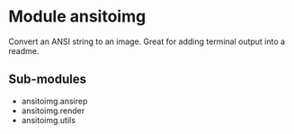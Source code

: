 Module ansitoimg
================
Convert an ANSI string to an image. Great for adding terminal output into a readme.

Sub-modules
-----------
* ansitoimg.ansirep
* ansitoimg.render
* ansitoimg.utils